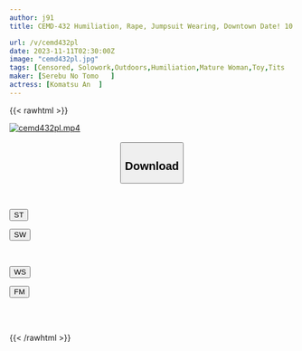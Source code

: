 ```yaml
---
author: j91
title: CEMD-432 Humiliation, Rape, Jumpsuit Wearing, Downtown Date! 10 An Komatsu

url: /v/cemd432pl
date: 2023-11-11T02:30:00Z
image: "cemd432pl.jpg"
tags: [Censored, Solowork,Outdoors,Humiliation,Mature Woman,Toy,Tits	]
maker: [Serebu No Tomo   ]
actress: [Komatsu An  ]
---
```



{{< rawhtml >}}

<div class="video" data-videoid="vYOlXBMPLkIJxR">
    <a href="javascript:;">
        <img src="https://my.j91.asia/v/cemd432pl/cemd432pl.jpg" width="WIDTH" height="HEIGHT" alt="cemd432pl.mp4" loading="lazy">
    </a>
</div>

<script type="text/javascript" src="https://j91.asia/asset/on-demand-st.js"></script>

<br>
  <link rel="stylesheet" href="https://j91.asia/asset/bs5.css">
  
  <center>
  <button class="btn btn-primary" type="button" data-bs-toggle="collapse" data-bs-target=".multi-collapse" aria-expanded="false" aria-controls="multiCollapseExample1 multiCollapseExample2"><h2>Download</h2></button></center>
</p>
<div class="row">
  <div class="col">
    <div class="collapse multi-collapse" id="multiCollapseExample1">
      <div class="card card-body">
	      	      <br>
<div class="buttons">  
<p><a href="https://streamtape.to/v/vYOlXBMPLkIJxR" target="_blank"><button class="btn-hover color-3"><i class="fa fa-download"></i> ST</button></a></p>
<p><a href="https://sfastwish.com/dxhn44otvgin" target="_blank"><button class="btn-hover color-2"><i class="fa fa-download"></i> SW</button></a></p></div>
    </div>
  </div>
</div>
  <div class="col">
    <div class="collapse multi-collapse" id="multiCollapseExample2">
      <div class="card card-body">
	      <br>
<div class="buttons">
<p><a href="javascript:;" target="_blank"><button class="btn-hover color-9"><i class="fa fa-download"></i> WS</button></a></p>
<p><a href="javascript:;" target="_blank"><button class="btn-hover color-8"><i class="fa fa-download"></i> FM</button></a></p></div>
<br><br>
      </div>
    </div>
  </div>
</div>

{{< /rawhtml >}}
